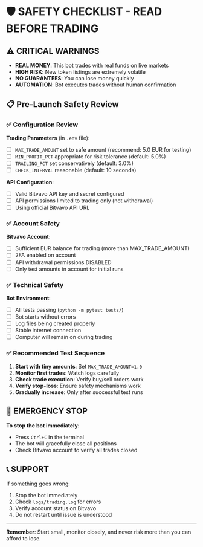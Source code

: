 # 🛡️ SAFETY CHECKLIST - READ BEFORE TRADING

## ⚠️ CRITICAL WARNINGS

- **REAL MONEY**: This bot trades with real funds on live markets
- **HIGH RISK**: New token listings are extremely volatile  
- **NO GUARANTEES**: You can lose money quickly
- **AUTOMATION**: Bot executes trades without human confirmation

## 📋 Pre-Launch Safety Review

### ✅ Configuration Review

**Trading Parameters** (in `.env` file):
- [ ] `MAX_TRADE_AMOUNT` set to safe amount (recommend: 5.0 EUR for testing)
- [ ] `MIN_PROFIT_PCT` appropriate for risk tolerance (default: 5.0%)
- [ ] `TRAILING_PCT` set conservatively (default: 3.0%)
- [ ] `CHECK_INTERVAL` reasonable (default: 10 seconds)

**API Configuration**:
- [ ] Valid Bitvavo API key and secret configured
- [ ] API permissions limited to trading only (not withdrawal)
- [ ] Using official Bitvavo API URL

### ✅ Account Safety

**Bitvavo Account**:
- [ ] Sufficient EUR balance for trading (more than MAX_TRADE_AMOUNT)
- [ ] 2FA enabled on account
- [ ] API withdrawal permissions DISABLED
- [ ] Only test amounts in account for initial runs

### ✅ Technical Safety

**Bot Environment**:
- [ ] All tests passing (`python -m pytest tests/`)
- [ ] Bot starts without errors
- [ ] Log files being created properly
- [ ] Stable internet connection
- [ ] Computer will remain on during trading

### ✅ Recommended Test Sequence

1. **Start with tiny amounts**: Set `MAX_TRADE_AMOUNT=1.0`
2. **Monitor first trades**: Watch logs carefully
3. **Check trade execution**: Verify buy/sell orders work
4. **Verify stop-loss**: Ensure safety mechanisms work
5. **Gradually increase**: Only after successful test runs

## 🚨 EMERGENCY STOP

**To stop the bot immediately**:
- Press `Ctrl+C` in the terminal
- The bot will gracefully close all positions
- Check Bitvavo account to verify all trades closed

## 📞 SUPPORT

If something goes wrong:
1. Stop the bot immediately
2. Check `logs/trading.log` for errors
3. Verify account status on Bitvavo
4. Do not restart until issue is understood

---
**Remember**: Start small, monitor closely, and never risk more than you can afford to lose.